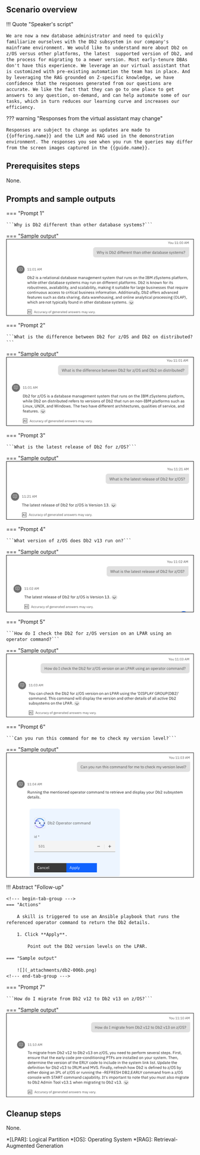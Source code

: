## Scenario overview

!!! Quote "Speaker's script"

    We are now a new database administrator and need to quickly familiarize ourselves with the Db2 subsystem in our company's mainframe environment. We would like to understand more about Db2 on z/OS versus other platforms, the latest  supported version of Db2, and the process for migrating to a newer version. Most early-tenure DBAs don't have this experience. We leverage an our virtual assistant that is customized with pre-existing automation the team has in place. And by leveraging the RAG grounded on Z-specific knowledge, we have confidence that the responses generated from our questions are accurate. We like the fact that they can go to one place to get answers to any question, on-demand, and can help automate some of our tasks, which in turn reduces our learning curve and increases our efficiency.

??? warning "Responses from the virtual assistant may change"

    Responses are subject to change as updates are made to {{offering.name}} and the LLM and RAG used in the demonstration environment. The responses you see when you run the queries may differ from the screen images captured in the {{guide.name}}.

## Prerequisites steps
None.

## Prompts and sample outputs
<!--- begin-tab-group --->
=== "Prompt 1"

    ```Why is Db2 different than other database systems?```

=== "Sample output"
    ![](_attachments/db2-001a.png)
<!--- end-tab-group --->
<!--- begin-tab-group --->
=== "Prompt 2"

    ```What is the difference between Db2 for z/OS and Db2 on distributed?```

=== "Sample output"
    ![](_attachments/db2-002a.png)
<!--- end-tab-group --->
<!--- begin-tab-group --->
=== "Prompt 3"

    ```What is the latest release of Db2 for z/OS?```

=== "Sample output"
    ![](_attachments/db2-003a.png)
<!--- end-tab-group --->
<!--- begin-tab-group --->
=== "Prompt 4"

    ```What version of z/OS does Db2 v13 run on?```

=== "Sample output"
    ![](_attachments/db2-004a.png)
<!--- end-tab-group --->
<!--- begin-tab-group --->
=== "Prompt 5"

    ```How do I check the Db2 for z/OS version on an LPAR using an operator command?```

=== "Sample output"
    ![](_attachments/db2-005a.png)
<!--- end-tab-group --->
<!--- begin-tab-group --->
=== "Prompt 6"

    ```Can you run this command for me to check my version level?```

=== "Sample output"
    ![](_attachments/db2-006a.png)
<!--- end-tab-group --->
!!! Abstract "Follow-up"

    <!--- begin-tab-group --->
    === "Actions"

        A skill is triggered to use an Ansible playbook that runs the referenced operator command to return the Db2 details. 
    
        1. Click **Apply**.

            Point out the Db2 version levels on the LPAR.

    === "Sample output"
    
        ![](_attachments/db2-006b.png)
    <!--- end-tab-group --->
<!--- end-tab-group --->
<!--- begin-tab-group --->
=== "Prompt 7"

    ```How do I migrate from Db2 v12 to Db2 v13 on z/OS?```

=== "Sample output"
    ![](_attachments/db2-007a.png)
<!--- end-tab-group --->
## Cleanup steps
None.

<!-- Terminology -->
*[LPAR]: Logical Partition
*[OS]: Operating System
*[RAG]: Retrieval-Augmented Generation